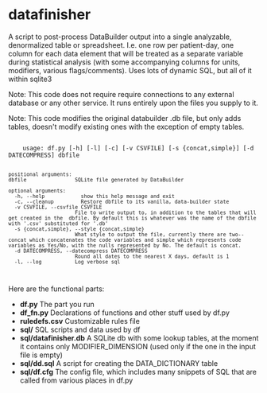 # datafinisher
A script to post-process DataBuilder output into a single analyzable, denormalized table or spreadsheet. I.e. one row per patient-day, one column for each data element that will be treated as a separate variable during statistical analysis (with some accompanying columns for units, modifiers, various flags/comments). Uses lots of dynamic SQL, but all of it within sqlite3

Note: This code does not require require connections to any external database or any other service. It runs entirely upon the files you supply to it. 

Note: This code modifies the original databuilder .db file, but only adds tables, doesn't modify existing ones with the exception of empty tables.

<code>
    usage: df.py [-h] [-l] [-c] [-v CSVFILE] [-s {concat,simple}] [-d DATECOMPRESS] dbfile
  
    positional arguments:
    dbfile                SQLite file generated by DataBuilder
  
    optional arguments:
      -h, --help            show this help message and exit
      -c, --cleanup         Restore dbfile to its vanilla, data-builder state
      -v CSVFILE, --csvfile CSVFILE
                          File to write output to, in addition to the tables that will get created in the  dbfile. By default this is whatever was the name of the dbfile with '.csv' substituted for '.db'
      -s {concat,simple}, --style {concat,simple}
                          What style to output the file, currently there are two-- concat which concatenates the code variables and simple which represents code variables as Yes/No, with the nulls represented by No. The default is concat.
      -d DATECOMPRESS, --datecompress DATECOMPRESS
                          Round all dates to the nearest X days, default is 1
      -l, --log           Log verbose sql
</code>

Here are the functional parts:

* **df.py**                The part you run
* **df_fn.py**                Declarations of functions and other stuff used by df.py
* **ruledefs.csv**            Customizable rules file
* **sql/**                    SQL scripts and data used by df
 * **sql/datafinisher.db**     A SQLite db with some lookup tables, at the moment it contains only MODIFIER_DIMENSION (used only if the one in the input file is empty)
 * **sql/dd.sql**              A script for creating the DATA_DICTIONARY table
 * **sql/df.cfg**              The config file, which includes many snippets of SQL that are called from various places in df.py

